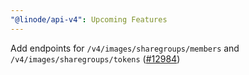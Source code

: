 ```yaml
---
"@linode/api-v4": Upcoming Features
---
```


Add endpoints for `/v4/images/sharegroups/members` and `/v4/images/sharegroups/tokens` ([#12984](https://github.com/linode/manager/pull/12984))
